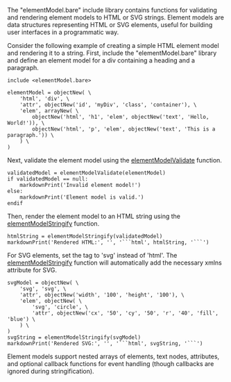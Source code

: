 The "elementModel.bare" include library contains functions for validating and rendering element models to HTML or SVG strings. Element models are data structures representing HTML or SVG elements, useful for building user interfaces in a programmatic way.

Consider the following example of creating a simple HTML element model and rendering it to a string. First, include the "elementModel.bare" library and define an element model for a div containing a heading and a paragraph.

~~~ bare-script
include <elementModel.bare>

elementModel = objectNew( \
    'html', 'div', \
    'attr', objectNew('id', 'myDiv', 'class', 'container'), \
    'elem', arrayNew( \
        objectNew('html', 'h1', 'elem', objectNew('text', 'Hello, World!')), \
        objectNew('html', 'p', 'elem', objectNew('text', 'This is a paragraph.')) \
    ) \
)
~~~

Next, validate the element model using the [elementModelValidate] function.

~~~ bare-script
validatedModel = elementModelValidate(elementModel)
if validatedModel == null:
    markdownPrint('Invalid element model!')
else:
    markdownPrint('Element model is valid.')
endif
~~~

Then, render the element model to an HTML string using the [elementModelStringify] function.

~~~ bare-script
htmlString = elementModelStringify(validatedModel)
markdownPrint('Rendered HTML:', '', '```html', htmlString, '```')
~~~

For SVG elements, set the tag to 'svg' instead of 'html'. The [elementModelStringify] function will automatically add the necessary xmlns attribute for SVG.

~~~ bare-script
svgModel = objectNew( \
    'svg', 'svg', \
    'attr', objectNew('width', '100', 'height', '100'), \
    'elem', objectNew( \
        'svg', 'circle', \
        'attr', objectNew('cx', '50', 'cy', '50', 'r', '40', 'fill', 'blue') \
    ) \
)
svgString = elementModelStringify(svgModel)
markdownPrint('Rendered SVG:', '', '```html', svgString, '```')
~~~

Element models support nested arrays of elements, text nodes, attributes, and optional callback functions for event handling (though callbacks are ignored during stringification).


[elementModelValidate]: include.html#var.vGroup='elementModel.bare'&elementmodelvalidate
[elementModelStringify]: include.html#var.vGroup='elementModel.bare'&elementmodelstringify
